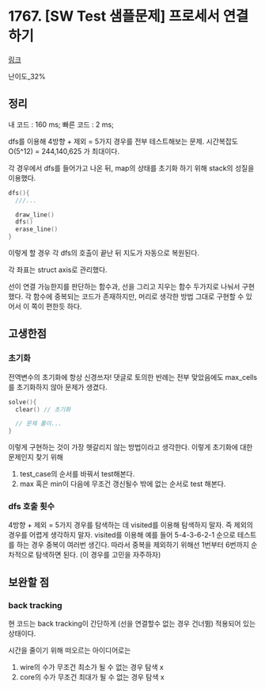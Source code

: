 # 1767. [SW Test 샘플문제] 프로세서 연결하기

[링크](https://swexpertacademy.com/main/code/problem/problemDetail.do?contestProbId=AV4suNtaXFEDFAUf)

난이도\_32%

## 정리

내 코드 : 160 ms;
빠른 코드 : 2 ms;

dfs를 이용해 4방향 + 제외 = 5가지 경우를 전부 테스트해보는 문제.
시간복잡도 O(5^12) = 244,140,625 가 최대이다.

각 경우에서 dfs를 들어가고 나온 뒤, map의 상태를 초기화 하기 위해 stack의 성질을 이용했다.

```cpp
dfs(){
  ///...

  draw_line()
  dfs()
  erase_line()
}
```

이렇게 할 경우 각 dfs의 호출이 끝난 뒤 지도가 자동으로 복원된다.

각 좌표는 struct axis로 관리했다.

선이 연결 가능한지를 판단하는 함수과, 선을 그리고 지우는 함수 두가지로 나눠서 구현했다.
각 함수에 중복되는 코드가 존재하지만, 머리로 생각한 방법 그대로 구현할 수 있어서 이 쪽이 편한듯 하다.

## 고생한점

### 초기화

전역변수의 초기화에 항상 신경쓰자!
댓글로 토의한 반례는 전부 맞았음에도 max_cells를 초기화하지 않아 문제가 생겼다.

```cpp
solve(){
  clear() // 초기화

  // 문제 풀이...
}
```

이렇게 구현하는 것이 가장 헷갈리지 않는 방법이라고 생각한다.
이렇게 초기화에 대한 문제인지 찾기 위해

1. test_case의 순서를 바꿔서 test해본다.
2. max 혹은 min이 다음에 무조건 갱신될수 밖에 없는 순서로 test 해본다.

### dfs 호출 횟수

4방향 + 제외 = 5가지 경우를 탐색하는 데 visited를 이용해 탐색하지 말자.
즉 제외의 경우를 어렵게 생각하지 말자.
visited를 이용해 예를 들어 5-4-3-6-2-1 순으로 테스트를 하는 경우 중복이 여러번 생긴다.
따라서 중복을 제외하기 위해선 1번부터 6번까지 순차적으로 탐색하면 된다.
(이 경우를 고민을 자주하자)

## 보완할 점

### back tracking

현 코드는 back tracking이 간단하게 (선을 연결할수 없는 경우 건너뜀) 적용되어 있는 상태이다.

시간을 줄이기 위해 떠오르는 아이디어로는

1. wire의 수가 무조건 최소가 될 수 없는 경우 탐색 x
2. core의 수가 무조건 최대가 될 수 없는 경우 탐색 x
